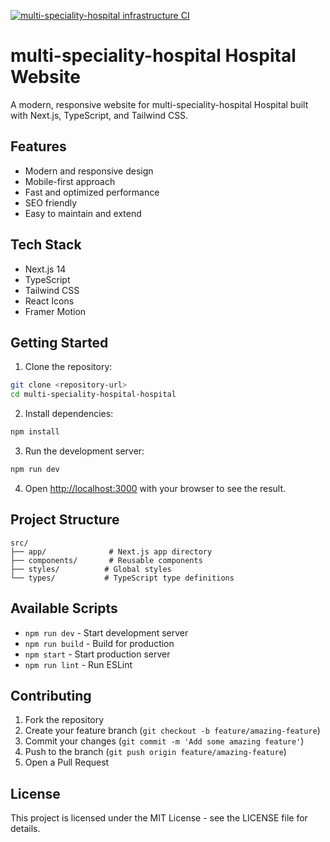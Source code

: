 [![multi-speciality-hospital infrastructure CI](https://github.com/Octobit8-scm/multi-speciality-hospital/actions/workflows/terraform-pipeline.yml/badge.svg?branch=MSH-1-Setup-local-development-environment-for-CI-CD-automation)](https://github.com/Octobit8-scm/multi-speciality-hospital/actions/workflows/terraform-pipeline.yml)

# multi-speciality-hospital Hospital Website

A modern, responsive website for multi-speciality-hospital Hospital built with Next.js, TypeScript, and Tailwind CSS.

## Features

- Modern and responsive design
- Mobile-first approach
- Fast and optimized performance
- SEO friendly
- Easy to maintain and extend

## Tech Stack

- Next.js 14
- TypeScript
- Tailwind CSS
- React Icons
- Framer Motion

## Getting Started

1. Clone the repository:

```bash
git clone <repository-url>
cd multi-speciality-hospital-hospital
```

2. Install dependencies:

```bash
npm install
```

3. Run the development server:

```bash
npm run dev
```

4. Open [http://localhost:3000](http://localhost:3000) with your browser to see the result.

## Project Structure

```
src/
├── app/              # Next.js app directory
├── components/       # Reusable components
├── styles/          # Global styles
└── types/           # TypeScript type definitions
```

## Available Scripts

- `npm run dev` - Start development server
- `npm run build` - Build for production
- `npm start` - Start production server
- `npm run lint` - Run ESLint

## Contributing

1. Fork the repository
2. Create your feature branch (`git checkout -b feature/amazing-feature`)
3. Commit your changes (`git commit -m 'Add some amazing feature'`)
4. Push to the branch (`git push origin feature/amazing-feature`)
5. Open a Pull Request

## License

This project is licensed under the MIT License - see the LICENSE file for details.
